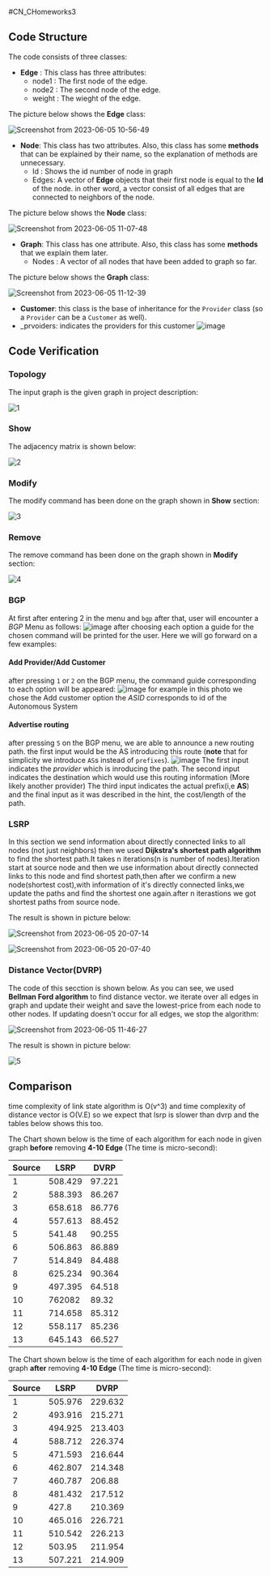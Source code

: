 #CN_CHomeworks3
## Code Structure
The code consists of three classes:
  * **Edge** : This class has three attributes:
    * node1 : The first node of the edge.
    * node2 : The second node of the edge.
    * weight : The wieght of the edge.
  
  The picture below shows the **Edge** class:
  
  ![Screenshot from 2023-06-05 10-56-49](https://github.com/sina-tb/CN_CHomeworks3/assets/88041997/0ab4159b-868b-478a-b55e-dd28cf8aa2e1)
  
  * **Node**: This class has two attributes. Also, this class has some **methods** that can be explained by their name, so the explanation of methods are unnecessary.
    * Id : Shows the id number of node in graph
    * Edges: A vector of **Edge** objects that their first node is equal to the **Id** of the node. in other word, a vector consist of all edges that are connected to neighbors of the node.
    
  The picture below shows the **Node** class:
  
  ![Screenshot from 2023-06-05 11-07-48](https://github.com/sina-tb/CN_CHomeworks3/assets/88041997/b96fe8aa-3680-4287-98c0-aeab262def40)
  
  * **Graph**: This class has one attribute. Also, this class has some **methods** that we explain them later.
    * Nodes : A vector of all nodes that have been added to graph so far.
   
   
  The picture below shows the **Graph** class:
  
  ![Screenshot from 2023-06-05 11-12-39](https://github.com/sina-tb/CN_CHomeworks3/assets/88041997/78d5793b-4dd7-4bb4-8c3f-48aa18d2a3d5)
  
  * **Customer**: this class is the base of inheritance for the `Provider` class (so a `Provider` can be a `Customer` as well).
  * _prvoiders: indicates the providers for this customer
  ![image](https://github.com/sina-tb/CN_CHomeworks3/assets/98649020/70b48461-065a-4058-b86d-640d647e8112)

  
 ## Code Verification
 ### Topology
 The input graph is the given graph in project description:
 
 ![1](https://github.com/sina-tb/CN_CHomeworks3/assets/88041997/67e8f679-7eb7-4c79-8550-d54e0ab748bf)
 
 ### Show
 The adjacency matrix is shown below:
 
 ![2](https://github.com/sina-tb/CN_CHomeworks3/assets/88041997/1a45c02c-1e71-48c9-bd7c-8f8ce4790c15)
 
 ### Modify
 The modify command has been done on the graph shown in **Show** section:
 
 ![3](https://github.com/sina-tb/CN_CHomeworks3/assets/88041997/1b73dfe2-2a41-4022-b028-192340a046cc)
 
 ### Remove
 The remove command has been done on the graph shown in **Modify** section:
 
  ![4](https://github.com/sina-tb/CN_CHomeworks3/assets/88041997/549ccd1e-b34c-4722-b69a-6820e2a85f59)
 ### BGP
 At first after entering 2 in the menu and `bgp` after that, user will encounter a *BGP* Menu as follows:
 ![image](https://github.com/sina-tb/CN_CHomeworks3/assets/98649020/14776344-40e3-4fcf-801d-5ccd609b6ec3)
 after choosing each option a guide for the chosen command will be printed for the user.
 Here we will go forward on a few examples:
 
 #### Add Provider/Add Customer
 after pressing `1` or `2` on the BGP menu, the command guide corresponding to each option will be appeared:
 ![image](https://github.com/sina-tb/CN_CHomeworks3/assets/98649020/0e5d04ef-e111-48ff-af66-f831f087e579)
for example in this photo we chose the Add customer option
the *ASID* corresponds to id of the Autonomous System

#### Advertise routing
after pressing `5` on the BGP menu, we are able to announce a new routing path.
the first input would be the AS introducing this route (**note** that for simplicity we introduce `AS`s instead of `prefixes`).
![image](https://github.com/sina-tb/CN_CHomeworks3/assets/98649020/4614b9b1-26d8-4fc7-92f6-5b1483178dc0)
The first input indicates the *provider* which is inroducing the path.
The second input indicates the destination which would use this routing information (More likely another provider)
The third input indicates the actual prefix(i,e **AS**)
and the final input as it was described in the hint, the cost/length of the path.
 

 ### LSRP
 In this section we send information about directly connected links to all nodes (not just neighbors) then we used **Dijkstra's shortest path algorithm** to find the shortest path.It takes n iterations(n is number of nodes).Iteration start at source node and then we use information about directly connected links to this node and find shortest path,then after we confirm a new node(shortest cost),with information of it's directly connected links,we update the paths and find the shortest one again.after n iterastions we got shortest paths from source node. 
 
The result is shown in picture below:

![Screenshot from 2023-06-05 20-07-14](https://github.com/sina-tb/CN_CHomeworks3/assets/126562944/3a005d60-4450-489d-b5be-7b8c3533555c)

![Screenshot from 2023-06-05 20-07-40](https://github.com/sina-tb/CN_CHomeworks3/assets/126562944/89315a59-df1c-4de1-ab81-c669833479ee)
 
 ### Distance Vector(DVRP)
 The code of this secction is shown below. As you can see, we used **Bellman Ford algorithm** to find distance vector. we iterate over all edges in graph and update their weight and save the    lowest-price from each node to other nodes. If updating doesn't occur for all edges, we stop the algorithm:
 
 ![Screenshot from 2023-06-05 11-46-27](https://github.com/sina-tb/CN_CHomeworks3/assets/88041997/0475fd17-2c85-4049-b60f-a3aa131784d0)
 
 The result is shown in picture below:
 
 ![5](https://github.com/sina-tb/CN_CHomeworks3/assets/88041997/b76341c9-b978-4f84-98f6-7ef2da19932d)

 
## Comparison
time complexity of link state algorithm is O(v^3) and time complexity of distance vector is O(V.E) so we expect that lsrp is slower than dvrp and the tables below shows this too.

The Chart shown below is the time of each algorithm for each node in given graph **before** removing **4-10 Edge** (The time is micro-second):

Source | LSRP | DVRP |
--- | --- | --- |
1 | 508.429 | 97.221 |
2 | 588.393 | 86.267 |
3 | 658.618 | 86.776 |
4 | 557.613 | 88.452 |
5 | 541.48 | 90.255 |
6 | 506.863 | 86.889 |
7 | 514.849 | 84.488 |
8 | 625.234 | 90.364 |
9 | 497.395 | 64.518 |
10 | 762082 | 89.32 |
11 | 714.658 | 85.312 |
12 | 558.117 | 85.236 |
13 | 645.143 | 66.527 |

The Chart shown below is the time of each algorithm for each node in given graph **after** removing **4-10 Edge**  (The time is micro-second):

Source | LSRP | DVRP |
--- | --- | --- |
1 | 505.976 | 229.632 |
2 | 493.916 | 215.271 |
3 | 494.925 | 213.403 |
4 | 588.712 | 226.374 |
5 | 471.593 | 216.644 |
6 | 462.807 | 214.348 |
7 | 460.787 | 206.88 |
8 | 481.432 | 217.512 |
9 | 427.8 | 210.369 |
10 | 465.016 | 226.721 |
11 | 510.542 | 226.213 |
12 | 503.95 | 211.954 |
13 | 507.221 | 214.909 |


 
